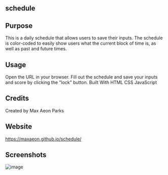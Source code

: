 ## schedule

## Purpose
This is a daily schedule that allows users to save their inputs. The schedule is color-coded to easily show users what the current block of time is, as well as past and future times.

## Usage
Open the URL in your browser.
Fill out the schedule and save your inputs and score by clicking the "lock" button.
Built With
HTML
CSS
JavaScript

## Credits
Created by Max Aeon Parks

## Website
https://maxaeon.github.io/schedule/

## Screenshots
![image](https://user-images.githubusercontent.com/87254760/130530654-17497504-82aa-4a20-9155-a0a1c3e453e6.png)

